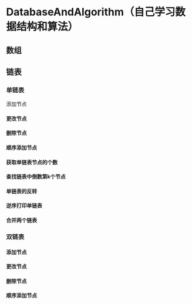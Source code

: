 # DatabaseAndAlgorithm（自己学习数据结构和算法）
## 数组
## 链表
### 单链表
 添加节点
#### 更改节点
#### 删除节点
#### 顺序添加节点
#### 获取单链表节点的个数
#### 查找链表中倒数第k个节点
#### 单链表的反转
#### 逆序打印单链表
#### 合并两个链表
### 双链表
#### 添加节点
#### 更改节点
#### 删除节点
#### 顺序添加节点
